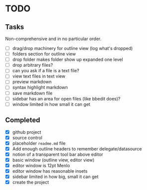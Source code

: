 # TODO

## Tasks

Non-comprehensive and in no particular order.

- [ ] drag/drop machinery for outline view (log what's dropped)
- [ ] folders section for outline view
- [ ] drop folder makes folder show up expanded one level
- [ ] drop arbitrary files?
- [ ] can you ask if a file is a text file?
- [ ] view text files in text view
- [ ] preview markdown
- [ ] syntax highlight markdown
- [ ] save markdown file
- [ ] sidebar has an area for open files (like bbedit does)?
- [ ] window limited in how small it can get

## Completed

- [x] github project
- [x] source control
- [x] placeholder `readme.md` file
- [x] Add enough outline headers to remember delegate/datasource
- [x] notion of a transparent tool bar above editor
- [x] basic window (outline view, editor view)
- [x] editor window is 12pt Menlo
- [x] editor window has reasonable insets
- [x] sidebar limited in how big, small it can get
- [x] create the project
